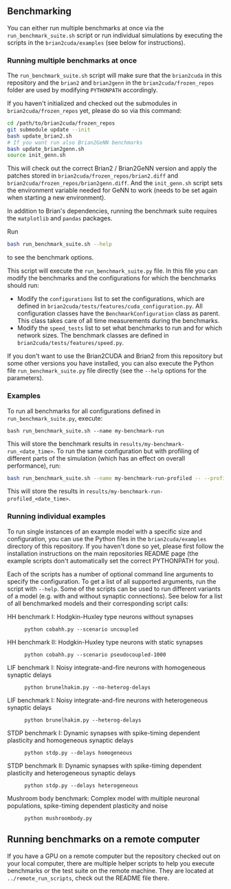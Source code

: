 ## Benchmarking

You can either run multiple benchmarks at once via the `run_benchmark_suite.sh` script or
run individual simulations by executing the scripts in the `brian2cuda/examples` (see
below for instructions).

### Running multiple benchmarks at once

The `run_benchmark_suite.sh` script will make sure that the `brian2cuda` in this
repository and the `brian2` and `brian2genn` in the `brian2cuda/frozen_repos` folder are
used by modifying `PYTHONPATH` accordingly.

If you haven't initialized and checked out the submodules in `brian2cuda/frozen_repos`
yet, please do so via this command:
```bash
cd /path/to/brian2cuda/frozen_repos
git submodule update --init
bash update_brian2.sh
# If you want run also Brian2GeNN benchmarks
bash update_brian2genn.sh
source init_genn.sh
```
This will check out the correct Brian2 / Brian2GeNN version and apply the
patches stored in `brian2cuda/frozen_repos/brian2.diff` and
`brian2cuda/frozen_repos/brian2genn.diff`. And the `init_genn.sh` script sets the
environment variable needed for GeNN to work (needs to be set again when starting a new
environment).

In addition to Brian's dependencies, running the benchmark suite requires the `matplotlib` and `pandas` packages.


Run
```bash
bash run_benchmark_suite.sh --help
```
to see the benchmark options.

This script will execute the `run_benchmark_suite.py` file. In this file you
can modify the benchmarks and the configurations for which the benchmarks
should run:
- Modify the `configurations` list to set the configurations, which are
  defined in `brian2cuda/tests/features/cuda_configuration.py`. All
  configuration classes have the `BenchmarkConfiguration` class as parent.
  This class takes care of all time measurements during the benchmarks.
- Modify the `speed_tests` list to set what benchmarks to run and for which
  network sizes. The benchmark classes are defined in
  `brian2cuda/tests/features/speed.py`.

If you don't want to use the Brian2CUDA and Brian2 from this repository but some other versions you have installed, you can also execute the Python file `run_benchmark_suite.py` file directly (see the `--help` options for the parameters).

### Examples

To run all benchmarks for all configurations defined in `run_benchmark_suite.py`, execute:
```
bash run_benchmark_suite.sh --name my-benchmark-run
```
This will store the benchmark results in
`results/my-benchmark-run_<date_time>`.
To run the same configuration but with profiling of different parts of the
simulation (which has an effect on overall performance), run:
```bash
bash run_benchmark_suite.sh --name my-benchmark-run-profiled -- --profile
```
This will store the results in
`results/my-benchmark-run-profiled_<date_time>`.

### Running individual examples
To run single instances of an example model with a specific size and configuration, you
can use the Python files in the `brian2cuda/examples` directory of this repository.
If you haven't done so yet, please first follow the installation instructions on the main
repositories README page (the example scripts don't automatically set the correct
PYTHONPATH for you).

Each of the scripts has a number of optional command line arguments to specify the
configuration. To get a list of all supported arguments, run the script with `--help`.
Some of the scripts can be used to run different variants of a model (e.g. with and
without synaptic connections). See below for a list of all benchmarked models and their
corresponding script calls:

<dl>
  <dt>HH benchmark I: Hodgkin-Huxley type neurons without synapses</dt>
  <dd>

  `python cobahh.py --scenario uncoupled`
  </dd>
  <dt>HH benchmark II: Hodgkin-Huxley type neurons with static synapses</dt>
  <dd>

  `python cobahh.py --scenario pseudocoupled-1000`
  </dd>
  <dt>LIF benchmark I: Noisy integrate-and-fire neurons with homogeneous synaptic delays</dt>
  <dd>

  `python brunelhakim.py --no-heterog-delays`
  </dd>
  <dt>LIF benchmark I: Noisy integrate-and-fire neurons with heterogeneous synaptic delays</dt>
  <dd>

  `python brunelhakim.py --heterog-delays`
  </dd>
  <dt>STDP benchmark I: Dynamic synapses with spike-timing dependent plasticity and homogeneous synaptic delays
  </dt>
  <dd>

  `python stdp.py --delays homogeneous`
  </dd>
  <dt>STDP benchmark II: Dynamic synapses with spike-timing dependent plasticity and heterogeneous synaptic delays
  </dt>
  <dd>

  `python stdp.py --delays heterogeneous`
  </dd>
  <dt>
  Mushroom body benchmark: Complex model with multiple neuronal populations, spike-timing dependent plasticity and noise
  </dt>
  <dd>

  `python mushroombody.py`
  </dd>
</dl>


## Running benchmarks on a remote computer

If you have a GPU on a remote computer but the repository checked out on your
local computer, there are multiple helper scripts to help you execute
benchmarks or the test suite on the remote machine. They are located at
`../remote_run_scripts`, check out the README file there.
